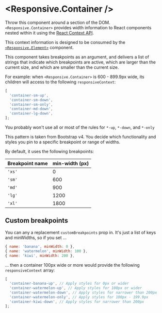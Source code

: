 # <Responsive.Container />

Throw this component around a section of the DOM.
`<Responsive.Container>` provides width information to React components nested within it using the [React Context API](https://reactjs.org/docs/context.html).

This context information is designed to be consumed by the [`<Responsive.Element>`](/?path=/story/dark-matter-responsive-moons-element--sandbox) component.

This component takes breakpoints as an argument, and delivers a list of strings that indicate which breakpoints are active, which are larger than the current size, and which are smaller than the current size.

For example: when `<Responsive.Container>` is 600 - 899.9px wide, its children will access to the following `responsiveContext`:

```js
[
  'container-sm-up',
  'container-sm-down',
  'container-sm-only',
  'container-md-down',
  'container-lg-down',
];
```

You probably won't use all or most of the rules for `*-up`, `*-down`, and `*-only`

This pattern is taken from Bootstrap v4. You decide which functionality and styles you pin to a specific breakpoint or range of widths.

By default, it uses the following breakpoints:

| Breakpoint name | min-width (px) |
| --------------- | -------------- |
| `'xs'`          | 0              |
| `'sm'`          | 600            |
| `'md'`          | 900            |
| `'lg'`          | 1200           |
| `'xl'`          | 1800           |

## Custom breakpoints

You can any a replacement `customBreakpoints` prop in. It's just a list of keys and minWidths, so if you set ...

```js
{ name: 'banana', minWidth: 0 },
{ name: 'watermelon', minWidth: 100 },
{ name: 'kiwi', minWidth: 200 },
```

... then a container 100px wide or more would provide the following `responsiveContext` array:

```js
[
  'container-banana-up', // Apply styles for 0px or wider
  'container-watermelon-up', // Apply styles for 100px or wider
  'container-watermelon-down', // Apply styles for narrower than 200px
  'container-watermelon-only', // Apply styles for 100px - 199.9px
  'container-kiwi-down', // Apply styles for narrower than 200px
];
```
